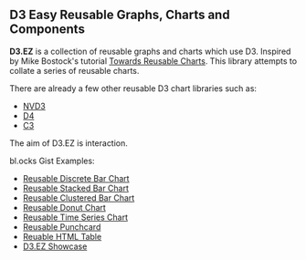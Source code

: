 ## D3 Easy Reusable Graphs, Charts and Components
**D3.EZ** is a collection of reusable graphs and charts which use D3. Inspired by Mike Bostock's tutorial [Towards Reusable Charts](http://bost.ocks.org/mike/chart/). This library attempts to collate a series of reusable charts.

There are already a few other reusable D3 chart libraries such as:
* [NVD3](http://nvd3.org)
* [D4](http://visible.io/index.html)
* [C3](http://c3js.org)

The aim of D3.EZ is interaction.

bl.ocks Gist Examples:
* [Reusable Discrete Bar Chart](http://bl.ocks.org/jamesleesaunders/8ba1fb5657d6bc7286be)
* [Reusable Stacked Bar Chart](http://bl.ocks.org/jamesleesaunders/ac5b6134ad7144e8327d)
* [Reusable Clustered Bar Chart](http://bl.ocks.org/jamesleesaunders/0d4cf768065e8e7e9bfb)
* [Reusable Donut Chart](http://bl.ocks.org/jamesleesaunders/8a1b06f3a93f748bb902)
* [Reusable Time Series Chart](http://bl.ocks.org/jamesleesaunders/0f25b04b9b9080b67714)
* [Reusable Punchcard](http://bl.ocks.org/jamesleesaunders/0215cd9bc81e32fb0c9f)
* [Reuable HTML Table](http://bl.ocks.org/jamesleesaunders/cc4439445d228fc06358)
* [D3.EZ Showcase](http://bl.ocks.org/jamesleesaunders/1b42123c808ecea748be)
